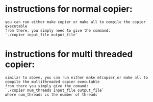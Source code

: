 
# instructions for normal copier:
    you can run either make copier or make all to compile the copier executable
    from there, you simply need to give the command:
    `./copier input_file output_file`
# instructions for multi threaded copier:
    similar to above, you can run either make mtcopier,or make all to compile the multithreaded copier executable
    from there you simply give the comand:
    `./copier num_threads input_file output_file`
    where num_threads is the number of threads